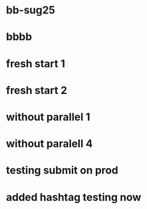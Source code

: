 # bb-sug25

# bbbb

# fresh start 1

# fresh start 2

# without parallel 1

# without paralell 4

# testing submit on prod

# added hashtag testing now